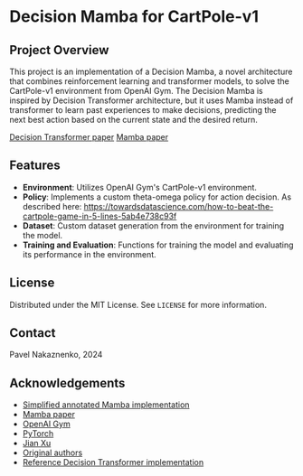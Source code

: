 # Decision Mamba for CartPole-v1

## Project Overview

This project is an implementation of a Decision Mamba, a novel architecture that combines reinforcement learning and transformer models, 
to solve the CartPole-v1 environment from OpenAI Gym. The Decision Mamba is inspired by Decision Transformer architecture, but it uses Mamba instead of transformer to learn past experiences to make decisions, predicting the next best action 
based on the current state and the desired return.

[Decision Transformer paper](https://arxiv.org/pdf/2106.01345.pdf)
[Mamba paper](https://arxiv.org/abs/2312.00752)
## Features

- **Environment**: Utilizes OpenAI Gym's CartPole-v1 environment.
- **Policy**: Implements a custom theta-omega policy for action decision. As described here: https://towardsdatascience.com/how-to-beat-the-cartpole-game-in-5-lines-5ab4e738c93f
- **Dataset**: Custom dataset generation from the environment for training the model.
- **Training and Evaluation**: Functions for training the model and evaluating its performance in the environment.

## License

Distributed under the MIT License. See `LICENSE` for more information.

## Contact

Pavel Nakaznenko, 2024

## Acknowledgements
- [Simplified annotated Mamba implementation](https://github.com/KPEKEP/MyOwn/Mamba)
- [Mamba paper](https://arxiv.org/abs/2312.00752)
- [OpenAI Gym](https://gym.openai.com/)
- [PyTorch](https://pytorch.org/)
- [Jian Xu](https://towardsdatascience.com/how-to-beat-the-cartpole-game-in-5-lines-5ab4e738c93f)
- [Original authors](https://arxiv.org/pdf/2106.01345.pdf)
- [Reference Decision Transformer implementation](https://github.com/kzl/decision-transformer)